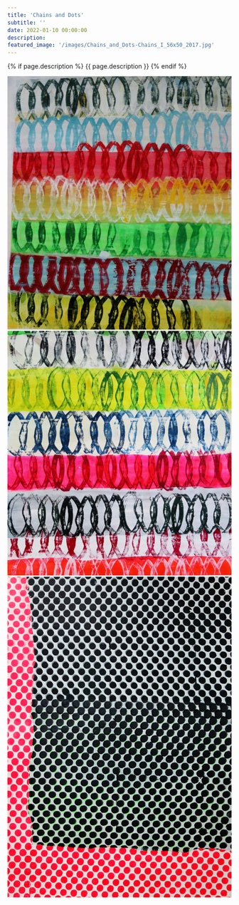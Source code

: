 ```yaml
---
title: 'Chains and Dots'
subtitle: ''
date: 2022-01-10 00:00:00
description: 
featured_image: '/images/Chains_and_Dots-Chains_I_56x50_2017.jpg'
---
```


{% if page.description %}
{{ page.description }}
{% endif %}

<div class="gallery" data-columns="2">
    <img src="/images/Chains_and_Dots-Chains_I_56x50_2017.jpg" alt="Chains I 56x50 2017"><img src="/images/Chains_and_Dots-Chains_II_56x50_2017.jpg" alt="Chains II 56x50 2017"><img src="/images/Chains_and_Dots-Pink_and_Black_Dots_36x26_2017.jpg" alt="Pink and Black Dots 36x26 2017">
</div>
